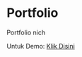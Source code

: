 # Portfolio

Portfolio nich

Untuk Demo: <a href="https://dwikiadinata.github.io/Portfolio/" target="_blank">Klik Disini</a>

